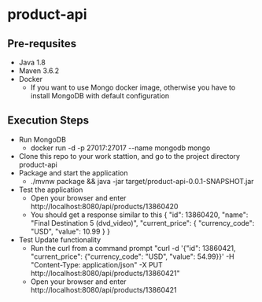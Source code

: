 # product-api

## Pre-requsites
- Java 1.8
- Maven 3.6.2
- Docker
  - If you want to use Mongo docker image, otherwise you have to install MongoDB with default configuration

## Execution Steps
- Run MongoDB
  - docker run -d -p 27017:27017 --name mongodb mongo
- Clone this repo to your work stattion, and go to the project directory product-api
- Package and start the application
  - ./mvnw package && java -jar target/product-api-0.0.1-SNAPSHOT.jar
- Test the application
  - Open your browser and enter http://localhost:8080/api/products/13860420
  - You should get a response similar to this
    {
      "id": 13860420,
      "name": "Final Destination 5 (dvd_video)",
      "current_price": {
      "currency_code": "USD",
      "value": 10.99
      }
    }
- Test Update functionality
  - Run the curl from a command prompt "curl -d '{"id": 13860421, "current_price": {"currency_code": "USD", "value": 54.99}}' -H "Content-Type: application/json" -X PUT http://localhost:8080/api/products/13860421"
  - Open your browser and enter http://localhost:8080/api/products/13860421
